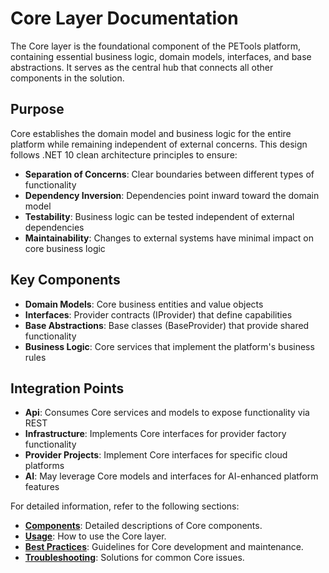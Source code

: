 # Core Layer Documentation

The Core layer is the foundational component of the PETools platform, containing essential business logic, domain models, interfaces, and base abstractions. It serves as the central hub that connects all other components in the solution.

## Purpose

Core establishes the domain model and business logic for the entire platform while remaining independent of external concerns. This design follows .NET 10 clean architecture principles to ensure:

- **Separation of Concerns**: Clear boundaries between different types of functionality
- **Dependency Inversion**: Dependencies point inward toward the domain model
- **Testability**: Business logic can be tested independent of external dependencies
- **Maintainability**: Changes to external systems have minimal impact on core business logic

## Key Components

- **Domain Models**: Core business entities and value objects
- **Interfaces**: Provider contracts (IProvider) that define capabilities
- **Base Abstractions**: Base classes (BaseProvider) that provide shared functionality
- **Business Logic**: Core services that implement the platform's business rules

## Integration Points

- **Api**: Consumes Core services and models to expose functionality via REST
- **Infrastructure**: Implements Core interfaces for provider factory functionality
- **Provider Projects**: Implement Core interfaces for specific cloud platforms
- **AI**: May leverage Core models and interfaces for AI-enhanced platform features

For detailed information, refer to the following sections:

- **[Components](./components/README.md)**: Detailed descriptions of Core components.
- **[Usage](./usage/README.md)**: How to use the Core layer.
- **[Best Practices](./best-practices/README.md)**: Guidelines for Core development and maintenance.
- **[Troubleshooting](./troubleshooting/README.md)**: Solutions for common Core issues.
